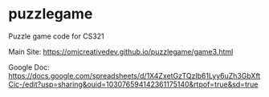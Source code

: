 # puzzlegame
Puzzle game code for CS321

Main Site: https://omicreativedev.github.io/puzzlegame/game3.html

Google Doc: https://docs.google.com/spreadsheets/d/1X4ZxetGzTQzlb61Lyy6uZh3GbXftCic-/edit?usp=sharing&ouid=103076594142361175140&rtpof=true&sd=true
